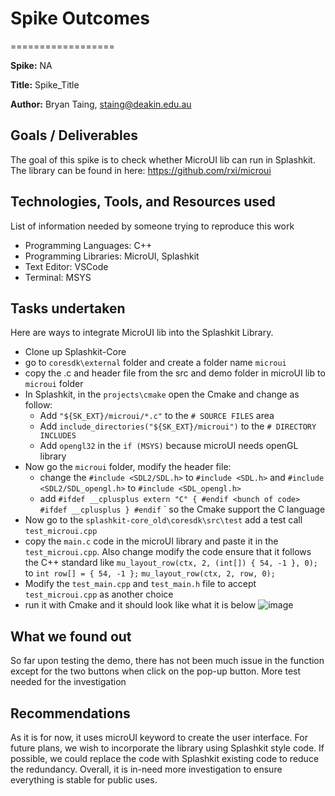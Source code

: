 
# Spike Outcomes

==================

**Spike:** NA

**Title:** Spike_Title

**Author:** Bryan Taing, staing@deakin.edu.au

## Goals / Deliverables

The goal of this spike is to check whether MicroUI lib can run in Splashkit. The library can be found in here: https://github.com/rxi/microui

## Technologies, Tools, and Resources used

List of information needed by someone trying to reproduce this work

- Programming Languages: C++
- Programming Libraries: MicroUI, Splashkit
- Text Editor: VSCode
- Terminal: MSYS

## Tasks undertaken
Here are ways to integrate MicroUI lib into the Splashkit Library. 
 - Clone up Splashkit-Core 
 - go to `coresdk\external` folder and create a folder name `microui`
 - copy the .c and header file from the src and demo folder in microUI lib to `microui` folder
 -  In Splashkit, in the `projects\cmake` open the Cmake and change as follow:
	 - Add `"${SK_EXT}/microui/*.c"` to the `# SOURCE FILES` area
	 - Add `include_directories("${SK_EXT}/microui")` to the `# DIRECTORY INCLUDES`
	 - Add `opengl32` in the `if (MSYS)` because microUI needs openGL library
-	Now go the `microui` folder, modify the header file:
	-	change the `#include <SDL2/SDL.h>` to `#include <SDL.h>` and `#include <SDL2/SDL_opengl.h>` to `#include <SDL_opengl.h>`
	-	add `#ifdef __cplusplus
extern "C" {
#endif <bunch of code> #ifdef __cplusplus
}
#endif` ` so the Cmake support the C language
-	Now go to the `splashkit-core_old\coresdk\src\test` add a test call `test_microui.cpp`
-	copy the `main.c` code in the microUI library and paste it in the `test_microui.cpp`. Also change modify the code ensure that it follows the C++ standard like 
`mu_layout_row(ctx, 2, (int[]) { 54, -1 }, 0);` to 
`int row[] = { 54, -1 };`
`mu_layout_row(ctx, 2, row, 0);`
-	Modify the `test_main.cpp` and `test_main.h` file to accept `test_microui.cpp` as another choice
-	run it with Cmake and it should look like what it is below
![image](https://github.com/MangoS9/documentation/assets/128771372/50b5da58-1a64-4788-818a-bf6314a6c170)


## What we found out

So far upon testing the demo, there has not been much issue in the function except for the two buttons when click on the pop-up button. More test needed for the investigation


## Recommendations

As it is for now, it uses microUI keyword to create the user interface. For future plans, we wish to incorporate the library using Splashkit style code. If possible, we could replace the code with Splashkit existing code to reduce the redundancy. Overall, it is in-need more investigation to ensure everything is stable for public uses.

